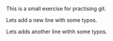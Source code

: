 This is a small exercise for practising git.

Lets add a new line with some typos.

Lets adds another line withh some typos.
